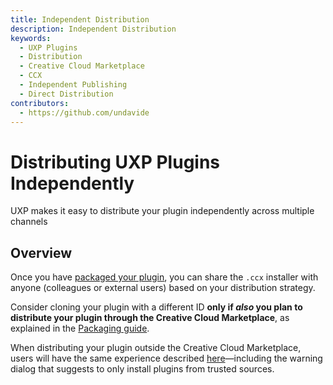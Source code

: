 ```yaml
---
title: Independent Distribution
description: Independent Distribution
keywords:
  - UXP Plugins
  - Distribution
  - Creative Cloud Marketplace
  - CCX
  - Independent Publishing
  - Direct Distribution
contributors:
  - https://github.com/undavide
---
```


# Distributing UXP Plugins Independently

UXP makes it easy to distribute your plugin independently across multiple channels

## Overview

Once you have [packaged your plugin](../package/index.md), you can share the `.ccx` installer with anyone (colleagues or external users) based on your distribution strategy.

<InlineAlert variant="info" slots="text"/>

Consider cloning your plugin with a different ID **only if _also_ you plan to distribute your plugin through the Creative Cloud Marketplace**, as explained in the [Packaging guide](../package/index.md#mind-your-plugins-id).

When distributing your plugin outside the Creative Cloud Marketplace, users will have the same experience described [here](../install/index.md#use-a-ccx-installer-file)—including the warning dialog that suggests to only install plugins from trusted sources.

